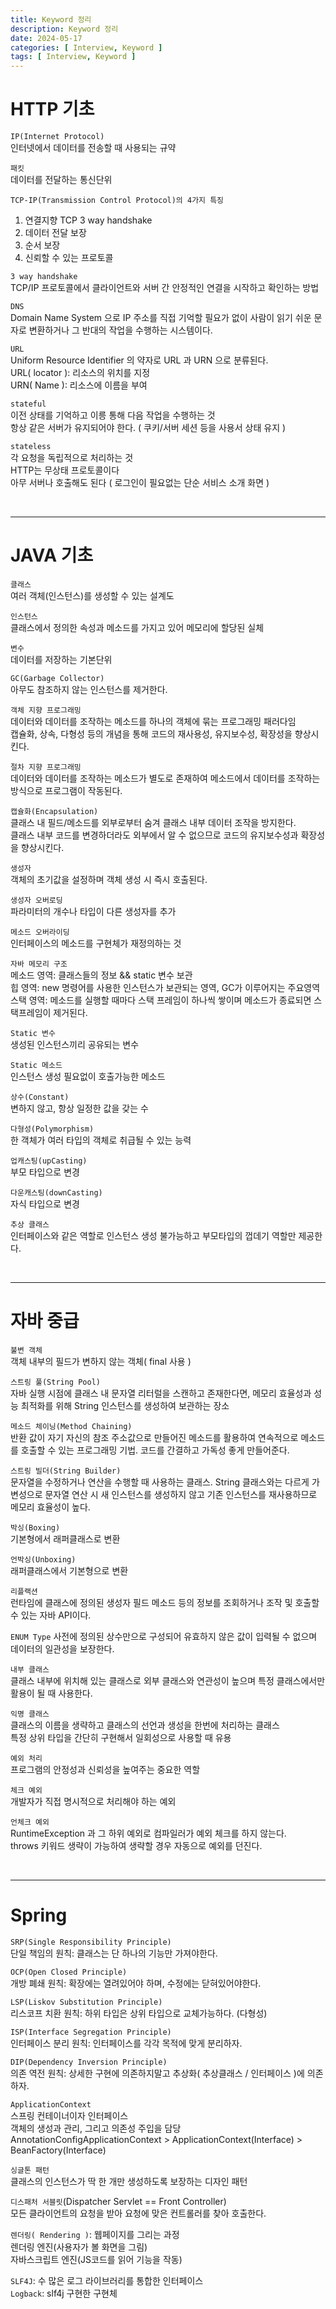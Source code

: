 ```yaml
---
title: Keyword 정리
description: Keyword 정리
date: 2024-05-17
categories: [ Interview, Keyword ]
tags: [ Interview, Keyword ]
---
```


# HTTP 기초

```IP(Internet Protocol)```  
인터넷에서 데이터를 전송할 때 사용되는 규약  
  
```패킷```  
데이터를 전달하는 통신단위  
  
```TCP-IP(Transmission Control Protocol)의 4가지 특징```  
1. 연결지향 TCP 3 way handshake
2. 데이터 전달 보장
3. 순서 보장
4. 신뢰할 수 있는 프로토콜  
  
```3 way handshake```  
TCP/IP 프로토콜에서 클라이언트와 서버 간 안정적인 연결을 시작하고 확인하는 방법  
  
```DNS```  
Domain Name System 으로 IP 주소를 직접 기억할 필요가 없이 사람이 읽기 쉬운 문자로 변환하거나 그 반대의 작업을 수행하는 시스템이다.  
  
```URL```  
Uniform Resource Identifier 의 약자로 URL 과 URN 으로 분류된다.  
URL( locator ): 리소스의 위치를 지정  
URN( Name ): 리소스에 이름을 부여  
  
```stateful```  
이전 상태를 기억하고 이릉 통해 다음 작업을 수행하는 것  
항상 같은 서버가 유지되어야 한다. ( 쿠키/서버 세션 등을 사용서 상태 유지 )  
  
```stateless```  
각 요청을 독립적으로 처리하는 것  
HTTP는 무상태 프로토콜이다  
아무 서버나 호출해도 된다 ( 로그인이 필요없는 단순 서비스 소개 화면 )  

<br/>
<hr>

# JAVA 기초

```클래스```  
여러 객체(인스턴스)를 생성할 수 있는 설계도  
  
```인스턴스```  
클래스에서 정의한 속성과 메소드를 가지고 있어 메모리에 할당된 실체  
  
```변수```  
데이터를 저장하는 기본단위  
  
```GC(Garbage Collector)```  
아무도 참조하지 않는 인스턴스를 제거한다.  
  
```객체 지향 프로그래밍```  
데이터와 데이터를 조작하는 메소드를 하나의 객체에 묶는 프로그래밍 패러다임  
캡슐화, 상속, 다형성 등의 개념을 통해 코드의 재사용성, 유지보수성, 확장성을 향상시킨다.   
  
```절차 지향 프로그래밍```  
데이터와 데이터를 조작하는 메소드가 별도로 존재하여 메소드에서 데이터를 조작하는 방식으로 프로그램이 작동된다.   
  
```캡슐화(Encapsulation)```  
클래스 내 필드/메소드를 외부로부터 숨겨 클래스 내부 데이터 조작을 방지한다.   
클래스 내부 코드를 변경하더라도 외부에서 알 수 없으므로 코드의 유지보수성과 확장성을 향상시킨다.   
  
```생성자```  
객체의 초기값을 설정하며 객체 생성 시 즉시 호출된다.  
  
```생성자 오버로딩```  
파라미터의 개수나 타입이 다른 생성자를 추가  
  
```메소드 오버라이딩```  
인터페이스의 메소드를 구현체가 재정의하는 것  
  
```자바 메모리 구조```  
메소드 영역: 클래스들의 정보 && static 변수 보관  
힙 영역: new 명령어를 사용한 인스턴스가 보관되는 영역, GC가 이루어지는 주요영역  
스택 영역: 메소드를 실행할 때마다 스택 프레임이 하나씩 쌓이며 메소드가 종료되면 스택프레임이 제거된다.   
  
```Static 변수```  
생성된 인스턴스끼리 공유되는 변수  
  
```Static 메소드```  
인스턴스 생성 필요없이 호출가능한 메소드  
  
```상수(Constant)```  
변하지 않고, 항상 일정한 값을 갖는 수  
  
```다형성(Polymorphism)```  
한 객체가 여러 타입의 객체로 취급될 수 있는 능력  
  
```업캐스팅(upCasting)```  
부모 타입으로 변경  
  
```다운캐스팅(downCasting)```  
자식 타입으로 변경  
  
```추상 클래스```  
인터페이스와 같은 역할로 인스턴스 생성 불가능하고 부모타입의 껍데기 역할만 제공한다.   

<br/>
<hr>

# 자바 중급

```불변 객체```  
객체 내부의 필드가 변하지 않는 객체( final 사용 )  
  
```스트링 풀(String Pool)```  
자바 실행 시점에 클래스 내 문자열 리터럴을 스캔하고 존재한다면, 메모리 효율성과 성능 최적화를 위해 String 인스턴스를 생성하여 보관하는 장소  
  
```메소드 체이닝(Method Chaining)```  
반환 값이 자기 자신의 참조 주소값으로 만들어진 메소드를 활용하여 연속적으로 메소드를 호출할 수 있는 프로그래밍 기법. 코드를 간결하고 가독성 좋게 만들어준다.   
  
```스트링 빌더(String Builder)```  
문자열을 수정하거나 연산을 수행할 때 사용하는 클래스. String 클래스와는 다르게 가변성으로 문자열 연산 시 새 인스턴스를 생성하지 않고 기존 인스턴스를 재사용하므로 메모리 효율성이 높다.  
  
```박싱(Boxing)```  
기본형에서 래퍼클래스로 변환  
  
```언박싱(Unboxing)```  
래퍼클래스에서 기본형으로 변환  
  
```리플랙션```  
런타임에 클래스에 정의된 생성자 필드 메소드 등의 정보를 조회하거나 조작 및 호출할 수 있는 자바 API이다.  
  
```ENUM Type```
사전에 정의된 상수만으로 구성되어 유효하지 않은 값이 입력될 수 없으며 데이터의 일관성을 보장한다.  
  
```내부 클래스```  
클래스 내부에 위치해 있는 클래스로 외부 클래스와 연관성이 높으며 특정 클래스에서만 활용이 될 때 사용한다.  
  
```익명 클래스```  
클래스의 이름을 생략하고 클래스의 선언과 생성을 한번에 처리하는 클래스  
특정 상위 타입을 간단히 구현해서 일회성으로 사용할 때 유용  
  
```예외 처리```  
프로그램의 안정성과 신뢰성을 높여주는 중요한 역할  
  
```체크 예외```  
개발자가 직접 명시적으로 처리해야 하는 예외  
  
```언체크 예외```  
RuntimeException 과 그 하위 예외로 컴파일러가 예외 체크를 하지 않는다.  
throws 키워드 생략이 가능하여 생략할 경우 자동으로 예외를 던진다.  
  


<br/>
<hr>

# Spring

```SRP(Single Responsibility Principle)```  
단일 책임의 원칙: 클래스는 단 하나의 기능만 가져야한다.  
  
```OCP(Open Closed Principle)```  
개방 폐쇄 원칙: 확장에는 열려있어야 하며, 수정에는 닫혀있어야한다.   
  
```LSP(Liskov Substitution Principle)```  
리스코프 치환 원칙: 하위 타입은 상위 타입으로 교체가능하다. (다형성)  
  
```ISP(Interface Segregation Principle)```  
인터페이스 분리 원칙: 인터페이스를 각각 목적에 맞게 분리하자.  
  
```DIP(Dependency Inversion Principle)```  
의존 역전 원칙: 상세한 구현에 의존하지말고 추상화( 추상클래스 / 인터페이스 )에 의존하자.  
  
```ApplicationContext```  
스프링 컨테이너이자 인터페이스  
객체의 생성과 관리, 그리고 의존성 주입을 담당  
AnnotationConfigApplicationContext > ApplicationContext(Interface) > BeanFactory(Interface)  
  
```싱글톤 패턴```  
클래스의 인스턴스가 딱 한 개만 생성하도록 보장하는 디자인 패턴  
  



```디스패처 서블릿```(Dispatcher Servlet == Front Controller)  
모든 클라이언트의 요청을 받아 요청에 맞은 컨트롤러를 찾아 호출한다.  
  
```렌더링( Rendering )```: 웹페이지를 그리는 과정  
렌더링 엔진(사용자가 볼 화면을 그림)  
자바스크립트 엔진(JS코드를 읽어 기능을 작동)  
  
```SLF4J```: 수 많은 로그 라이브러리를 통합한 인터페이스  
```Logback```: slf4j 구현한 구현체  
  
